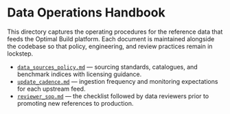 # Data Operations Handbook

This directory captures the operating procedures for the reference data that
feeds the Optimal Build platform.  Each document is maintained alongside the
codebase so that policy, engineering, and review practices remain in lockstep.

* [`data_sources_policy.md`](data_sources_policy.md) — sourcing standards,
  catalogues, and benchmark indices with licensing guidance.
* [`update_cadence.md`](update_cadence.md) — ingestion frequency and
  monitoring expectations for each upstream feed.
* [`reviewer_sop.md`](reviewer_sop.md) — the checklist followed by data
  reviewers prior to promoting new references to production.
